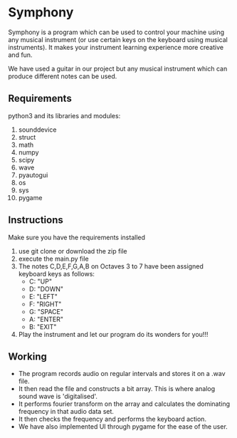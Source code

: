 # Symphony

Symphony is a program which can be used to control your machine using any musical instrument (or use certain keys on the keyboard using musical instruments). 
It makes your instrument learning experience more creative and fun. 

We have used a guitar in our project but any musical instrument which can produce different notes can be used.  
## Requirements

python3 and its
libraries and modules:
1. sounddevice
2. struct
3. math
4. numpy
5. scipy
6. wave
7. pyautogui
8. os
9. sys
10. pygame

## Instructions

Make sure you have the requirements installed
1. use git clone or download the zip file 
2. execute the main.py file
3. The notes C,D,E,F,G,A,B on Octaves 3 to 7 have been assigned keyboard keys as follows:
   * C: "UP"
   * D: "DOWN"
   * E: "LEFT"
   * F: "RIGHT"
   * G: "SPACE"
   * A: "ENTER"
   * B: "EXIT"
4. Play the instrument and let our program do its wonders for you!!!

## Working
* The program records audio on regular intervals and stores it on a .wav file.
* It then read the file and constructs a bit array. This is where analog sound wave is 'digitalised'.
* It performs fourier transform on the array and calculates the dominating frequency in that audio data set.
* It then checks the frequency and performs the keyboard action.
* We have also implemented UI through pygame for the ease of the user.

